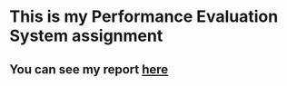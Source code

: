 # This is my Performance Evaluation System assignment
## You can see my report [here](https://drive.google.com/open?id=1QrMtIJU9wJFmfREkmKV2Y2TyAcvABBF2)
